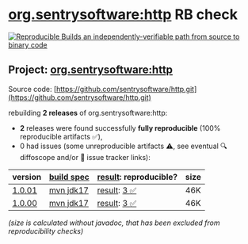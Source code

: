 [org.sentrysoftware:http](https://central.sonatype.com/artifact/org.sentrysoftware/http/versions) RB check
=======

[![Reproducible Builds](https://reproducible-builds.org/images/logos/rb.svg) an independently-verifiable path from source to binary code](https://reproducible-builds.org/)

## Project: [org.sentrysoftware:http](https://central.sonatype.com/artifact/org.sentrysoftware/http/versions)

Source code: [https://github.com/sentrysoftware/http.git](https://github.com/sentrysoftware/http.git)

rebuilding **2 releases** of org.sentrysoftware:http:
- **2** releases were found successfully **fully reproducible** (100% reproducible artifacts :white_check_mark:),
- 0 had issues (some unreproducible artifacts :warning:, see eventual :mag: diffoscope and/or :memo: issue tracker links):

| version | [build spec](/BUILDSPEC.md) | [result](https://reproducible-builds.org/docs/jvm/): reproducible? | size |
| -- | --------- | ------ | -- |
| [1.0.01](https://central.sonatype.com/artifact/org.sentrysoftware/http/1.0.01/pom) | [mvn jdk17](http-1.0.01.buildspec) | [result](http-1.0.01.buildinfo): [3 :white_check_mark: ](http-1.0.01.buildcompare) | 46K |
| [1.0.00](https://central.sonatype.com/artifact/org.sentrysoftware/http/1.0.00/pom) | [mvn jdk17](http-1.0.00.buildspec) | [result](http-1.0.00.buildinfo): [3 :white_check_mark: ](http-1.0.00.buildcompare) | 46K |

<i>(size is calculated without javadoc, that has been excluded from reproducibility checks)</i>
